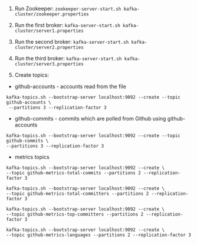 1. Run Zookeeper:
`zookeeper-server-start.sh kafka-cluster/zookeeper.properties`

2. Run the first broker:
`kafka-server-start.sh kafka-cluster/server1.properties`

3. Run the second broker:
`kafka-server-start.sh kafka-cluster/server2.properties`

4. Run the third broker:
`kafka-server-start.sh kafka-cluster/server3.properties`

5. Create topics:  
- github-accounts - accounts read from the file
```
kafka-topics.sh --bootstrap-server localhost:9092 --create --topic github-accounts \
 --partitions 3 --replication-factor 3
```
- github-commits - commits which are polled from Github using github-accounts
```
kafka-topics.sh --bootstrap-server localhost:9092 --create --topic github-commits \
--partitions 3 --replication-factor 3
 ```
- metrics topics
```
kafka-topics.sh --bootstrap-server localhost:9092 --create \
--topic github-metrics-total-commits --partitions 2 --replication-factor 3
```
```
kafka-topics.sh --bootstrap-server localhost:9092 --create \
--topic github-metrics-total-committers --partitions 2 --replication-factor 3
```
```
kafka-topics.sh --bootstrap-server localhost:9092 --create \
--topic github-metrics-top-committers --partitions 2 --replication-factor 3
```
```
kafka-topics.sh --bootstrap-server localhost:9092 --create \
--topic github-metrics-languages --partitions 2 --replication-factor 3
```